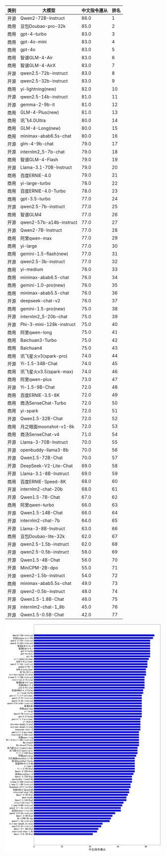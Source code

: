 
| 类别 | 大模型                         | 中文指令遵从 | 排名 |
|-----|------------------------------|---------|----|
|开源|Qwen2-72B-Instruct|86.0|1|
|商用|豆包Doubao-pro-32k|85.0|2|
|商用|gpt-4-turbo|83.0|3|
|商用|gpt-4o-mini|83.0|4|
|商用|gpt-4o|83.0|5|
|商用|智谱GLM-4-Air|83.0|6|
|商用|智谱GLM-4-AirX|83.0|7|
|开源|qwen2.5-72b-instruct|83.0|8|
|开源|qwen2.5-32b-instruct|83.0|9|
|商用|yi-lightning(new)|82.0|10|
|开源|qwen2.5-14b-instruct|81.0|11|
|开源|gemma-2-9b-it|81.0|12|
|商用|GLM-4-Plus(new)|81.0|13|
|商用|讯飞4.0Ultra|80.0|14|
|商用|GLM-4-Long(new)|80.0|15|
|商用|minimax-abab6.5s-chat|80.0|16|
|开源|glm-4-9b-chat|79.0|17|
|开源|internlm2_5-7b-chat|79.0|18|
|商用|智谱GLM-4-Flash|79.0|19|
|开源|Llama-3.1-70B-Instruct|79.0|20|
|商用|百度ERNIE-4.0|79.0|21|
|商用|yi-large-turbo|78.0|22|
|商用|百度ERNIE-4.0-Turbo|78.0|23|
|商用|gpt-3.5-turbo|77.0|24|
|开源|qwen2.5-7b-instruct|77.0|25|
|商用|智谱GLM4|77.0|26|
|开源|qwen2-57b-a14b-instruct|77.0|27|
|开源|Qwen2-7B-Instruct|77.0|28|
|商用|阿里qwen-max|77.0|29|
|商用|yi-large|77.0|30|
|商用|gemini-1.5-flash(new)|77.0|31|
|开源|qwen2.5-3b-instruct|77.0|32|
|商用|yi-medium|76.0|33|
|商用|minimax-abab6.5-chat|76.0|34|
|商用|gemini-1.0-pro(new)|76.0|35|
|商用|minimax-abab5.5-chat|76.0|36|
|开源|deepseek-chat-v2|76.0|37|
|商用|gemini-1.5-pro(new)|75.0|38|
|开源|internlm2_5-20b-chat|75.0|39|
|开源|Phi-3-mini-128k-instruct|75.0|40|
|商用|阿里qwen-long|75.0|41|
|商用|Baichuan3-Turbo|75.0|42|
|商用|Baichuan4|75.0|43|
|商用|讯飞星火v3(spark-pro)|74.0|44|
|开源|Yi-1.5-34B-Chat|74.0|45|
|商用|讯飞星火v3.5(spark-max)|74.0|46|
|商用|阿里qwen-plus|73.0|47|
|开源|Yi-1.5-9B-Chat|72.0|48|
|商用|百度ERNIE-3.5-8K|72.0|49|
|商用|商汤SenseChat-Turbo|72.0|50|
|商用|yi-spark|72.0|51|
|开源|Qwen1.5-32B-Chat|72.0|52|
|商用|月之暗面moonshot-v1-8k|72.0|53|
|商用|商汤SenseChat-v4|71.0|54|
|开源|Llama-3-70B-Instruct|70.0|55|
|开源|openbuddy-llama3-8b|70.0|56|
|开源|Qwen1.5-72B-Chat|70.0|57|
|开源|DeepSeek-V2-Lite-Chat|69.0|58|
|开源|Llama-3.1-8B-Instruct|69.0|59|
|商用|百度ERNIE-Speed-8K|68.0|60|
|开源|internlm2-chat-20b|68.0|61|
|开源|Qwen1.5-7B-Chat|67.0|62|
|商用|阿里qwen-turbo|66.0|63|
|开源|Qwen1.5-14B-Chat|66.0|64|
|开源|internlm2-chat-7b|64.0|65|
|开源|Llama-3-8B-Instruct|63.0|66|
|商用|豆包Doubao-lite-32k|62.0|67|
|开源|qwen2.5-1.5b-instruct|62.0|68|
|开源|qwen2.5-0.5b-instruct|58.0|69|
|开源|Qwen1.5-4B-Chat|56.0|70|
|开源|MiniCPM-2B-dpo|55.0|71|
|开源|qwen2-1.5b-instruct|54.0|72|
|商用|minimax-abab5.5s-chat|49.0|73|
|开源|qwen2-0.5b-instruct|48.0|74|
|开源|Qwen1.5-1.8B-Chat|46.0|75|
|开源|internlm2-chat-1_8b|45.0|76|
|开源|Qwen1.5-0.5B-Chat|42.0|77|


![lin](pic/ifrank.png)
